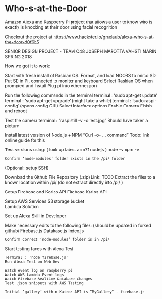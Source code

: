 # Who-s-at-the-Door
Amazon Alexa and Raspberry Pi project that allows a user to know who is exactly is knocking at their door using facial recognition

Checkout the project at https://www.hackster.io/gmelaub/alexa-who-s-at-the-door-d0f6b5

SENIOR DESIGN PROJECT - TEAM C48 
JOSEPH MAROTTA
VAHSTI MARIN
SPRING 2018

How we got it to work:

Start with fresh install of Rasbian OS. 
Format, and load NOOBS to mirco SD
Put SD in Pi, connected to monitor and keyboard
Select Rasbian OS when prompted and install
Plug pi into ethernet port

Run the following commands in the terminal
	terminal  : ‘sudo apt-get update’
terminal  : ‘sudo apt-get upgrade’ (might take a while)
terminal  : ‘sudo raspi-config’ (opens config GUI) 
	Select Interface options
	Enable Camera
	Finish and reboot

Test the camera
	terminal  : “raspistill -v -o test.jpg”
	Should have taken a picture

Install latest version of Node.js + NPM 
	“Curl -o- … command” 
	Todo: link online guide for this

Test versions using: ( look up latest arm71 nodejs )
node -v
npm -v	

	Confirm ‘node-modules’ folder exists in the /pi/ folder

(Optional: setup SSH) 

Download the Github File Repository (.zip) 
	Link: TODO
Extract the files to a known location within /pi/<some folder> 
(do not extract directly into /pi/ )

Setup Firebase and Karios API
	Firebase
	Karios API



Setup AWS Services
S3 storage bucket	
Lambda Solution

Set up Alexa Skill in Developer

Make necessary edits to the following files: (should be updated in forked github) 
	Firebase.js
	Database.js
	Index.js
	
	Confirm correct ‘node-modules’ folder is in /pi/

Start testing faces with Alexa Test

	Terminal : ‘node firebase.js’
	Run Alexa Test on Web Dev
	
	Watch event log on raspberry pi
	Watch AWS Lambda Event logs
	Watch Firebase Realtime Database Changes
	Test .json snippets with AWS Testing 

	Initial ‘gallery’ within Kairos API is “MyGallery” - firebase.js
